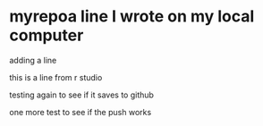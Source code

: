 # myrepoa line I wrote on my local computer

adding a line

this is a line from r studio

testing again to see if it saves to github

one more test to see if the push works 